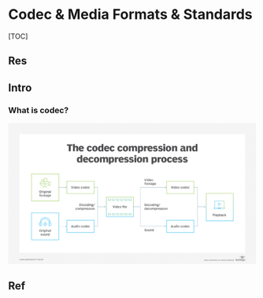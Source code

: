 # Codec & Media Formats & Standards

[TOC]



## Res



## Intro
### What is codec?

![](../../../../../Assets/Pics/Pasted%20image%2020230723135415.png)



## Ref
[👍 What is codec? | Techtarget]: https://www.techtarget.com/searchunifiedcommunications/definition/codec

